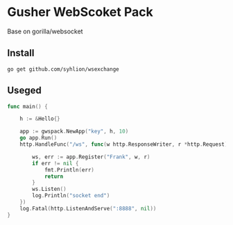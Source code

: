 # Gusher WebScoket Pack

Base on gorilla/websocket

## Install

`go get github.com/syhlion/wsexchange`


## Useged

``` go
func main() {

	h := &Hello{}

	app := gwspack.NewApp("key", h, 10)
	go app.Run()
	http.HandleFunc("/ws", func(w http.ResponseWriter, r *http.Request) {

		ws, err := app.Register("Frank", w, r)
		if err != nil {
			fmt.Println(err)
			return
		}
		ws.Listen()
		log.Println("socket end")
	})
	log.Fatal(http.ListenAndServe(":8888", nil))
}

```


